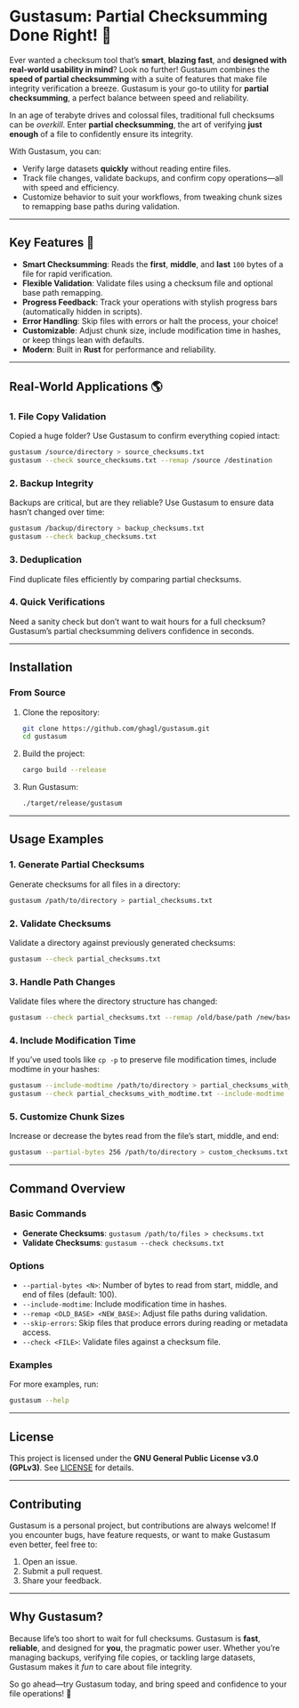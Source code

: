 
# Gustasum: Partial Checksumming Done Right! 🚀

Ever wanted a checksum tool that’s **smart**, **blazing fast**, and **designed with real-world usability in mind**? Look no further! Gustasum combines the **speed of partial checksumming** with a suite of features that make file integrity verification a breeze. Gustasum is your go-to utility for **partial checksumming**, a perfect balance between speed and reliability.

In an age of terabyte drives and colossal files, traditional full checksums can be *overkill*. Enter **partial checksumming**, the art of verifying **just enough** of a file to confidently ensure its integrity.

With Gustasum, you can:
- Verify large datasets **quickly** without reading entire files.
- Track file changes, validate backups, and confirm copy operations—all with speed and efficiency.
- Customize behavior to suit your workflows, from tweaking chunk sizes to remapping base paths during validation.

---

## Key Features 🔑

- **Smart Checksumming**: Reads the **first**, **middle**, and **last** `100` bytes of a file for rapid verification.
- **Flexible Validation**: Validate files using a checksum file and optional base path remapping.
- **Progress Feedback**: Track your operations with stylish progress bars (automatically hidden in scripts).
- **Error Handling**: Skip files with errors or halt the process, your choice!
- **Customizable**: Adjust chunk size, include modification time in hashes, or keep things lean with defaults.
- **Modern**: Built in **Rust** for performance and reliability.

---

## Real-World Applications 🌎

### 1. File Copy Validation
Copied a huge folder? Use Gustasum to confirm everything copied intact:
```bash
gustasum /source/directory > source_checksums.txt
gustasum --check source_checksums.txt --remap /source /destination
```

### 2. Backup Integrity
Backups are critical, but are they reliable? Use Gustasum to ensure data hasn’t changed over time:
```bash
gustasum /backup/directory > backup_checksums.txt
gustasum --check backup_checksums.txt
```

### 3. Deduplication
Find duplicate files efficiently by comparing partial checksums.

### 4. Quick Verifications
Need a sanity check but don’t want to wait hours for a full checksum? Gustasum’s partial checksumming delivers confidence in seconds.

---

## Installation

### From Source
1. Clone the repository:
   ```bash
   git clone https://github.com/ghagl/gustasum.git
   cd gustasum
   ```

2. Build the project:
   ```bash
   cargo build --release
   ```

3. Run Gustasum:
   ```bash
   ./target/release/gustasum
   ```

---

## Usage Examples

### 1. Generate Partial Checksums
Generate checksums for all files in a directory:
```bash
gustasum /path/to/directory > partial_checksums.txt
```

### 2. Validate Checksums
Validate a directory against previously generated checksums:
```bash
gustasum --check partial_checksums.txt
```

### 3. Handle Path Changes
Validate files where the directory structure has changed:
```bash
gustasum --check partial_checksums.txt --remap /old/base/path /new/base/path
```

### 4. Include Modification Time
If you’ve used tools like `cp -p` to preserve file modification times, include modtime in your hashes:
```bash
gustasum --include-modtime /path/to/directory > partial_checksums_with_modtime.txt
gustasum --check partial_checksums_with_modtime.txt --include-modtime
```

### 5. Customize Chunk Sizes
Increase or decrease the bytes read from the file’s start, middle, and end:
```bash
gustasum --partial-bytes 256 /path/to/directory > custom_checksums.txt
```

---

## Command Overview

### Basic Commands
- **Generate Checksums**: `gustasum /path/to/files > checksums.txt`
- **Validate Checksums**: `gustasum --check checksums.txt`

### Options
- `--partial-bytes <N>`: Number of bytes to read from start, middle, and end of files (default: 100).
- `--include-modtime`: Include modification time in hashes.
- `--remap <OLD_BASE> <NEW_BASE>`: Adjust file paths during validation.
- `--skip-errors`: Skip files that produce errors during reading or metadata access.
- `--check <FILE>`: Validate files against a checksum file.

### Examples
For more examples, run:
```bash
gustasum --help
```

---

## License

This project is licensed under the **GNU General Public License v3.0 (GPLv3)**. See [LICENSE](LICENSE) for details.

---

## Contributing

Gustasum is a personal project, but contributions are always welcome! If you encounter bugs, have feature requests, or want to make Gustasum even better, feel free to:
1. Open an issue.
2. Submit a pull request.
3. Share your feedback.

---

## Why Gustasum?

Because life’s too short to wait for full checksums. Gustasum is **fast**, **reliable**, and designed for **you**, the pragmatic power user. Whether you’re managing backups, verifying file copies, or tackling large datasets, Gustasum makes it *fun* to care about file integrity.

So go ahead—try Gustasum today, and bring speed and confidence to your file operations! 🚀
